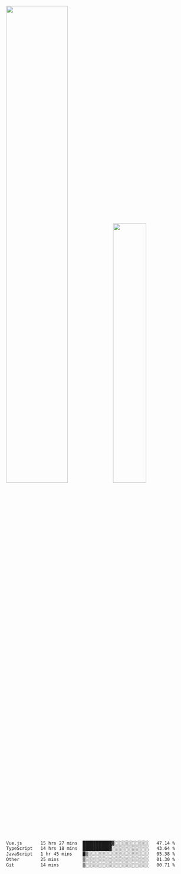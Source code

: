 <img align="" width="57.5%" src="https://github-readme-stats.vercel.app/api?username=Dream4ever&hide_title=true&hide_border=true&count_private=true&show_icons=true&include_all_commits=true&line_height=21" /><img align="" width="42.4%" src="https://github-readme-stats.vercel.app/api/top-langs/?username=Dream4ever&hide_title=true&count_private=true&show_icons=true&langs_count=6&hide_border=true&layout=compact" />

<!--START_SECTION:waka-->

```txt
Vue.js       15 hrs 27 mins  ███████████▓░░░░░░░░░░░░░   47.14 %
TypeScript   14 hrs 18 mins  ███████████░░░░░░░░░░░░░░   43.64 %
JavaScript   1 hr 45 mins    █▒░░░░░░░░░░░░░░░░░░░░░░░   05.38 %
Other        25 mins         ▒░░░░░░░░░░░░░░░░░░░░░░░░   01.30 %
Git          14 mins         ▒░░░░░░░░░░░░░░░░░░░░░░░░   00.71 %
```

<!--END_SECTION:waka-->

